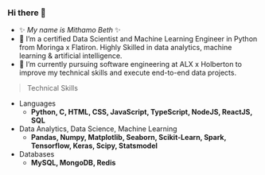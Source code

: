 ### Hi there 👋
- ✨ _My name is Mithamo Beth_ ✨
- 🔭 I’m a certified Data Scientist and Machine Learning Engineer in Python from Moringa x Flatiron. 
     Highly Skilled in data analytics, machine learning & artificial intelligence.
- 🌱 I’m currently pursuing software engineering at ALX x Holberton to improve my technical skills and execute end-to-end data projects.
> Technical Skills
- Languages
  *  **Python, C, HTML, CSS, JavaScript, TypeScript, NodeJS, ReactJS, SQL**
- Data Analytics, Data Science, Machine Learning
  *  **Pandas, Numpy, Matplotlib, Seaborn, Scikit-Learn, Spark, Tensorflow, Keras, Scipy, Statsmodel**
- Databases
  *  **MySQL, MongoDB, Redis**

<!--
**Mythamor/Mythamor** is a ✨ _special_ ✨ repository because its `README.md` (this file) appears on your GitHub profile.

Here are some ideas to get you started:

- 🔭 I’m currently working on ...
- 🌱 I’m currently learning ...
- 👯 I’m looking to collaborate on ...
- 🤔 I’m looking for help with ...
- 💬 Ask me about ...
- 📫 How to reach me: ...
- 😄 Pronouns: ...
- ⚡ Fun fact: ...
-->
